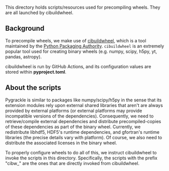 This directory holds scripts/resources used for precompiling wheels. They are all launched by cibuildwheel.

## Background

To precompile wheels, we make use of [cibuildwheel](https://cibuildwheel.pypa.io/en/stable/), which is a tool maintained by the [Python Packaging Authority](https://www.pypa.io/en/latest/). ``cibuildwheel`` is an extremely popular tool used for creating binary wheels (e.g. numpy, scipy, h5py, yt, pandas, astropy).

cibuildwheel is run by GitHub Actions, and its configuration values are stored within **pyproject.toml**.

## About the scripts

Pygrackle is similar to packages like numpy/scipy/h5py in the sense that its extension modules rely upon external shared libraries that aren't are always provided by external platforms (or external platforms may provide incompatible versions of the dependencies). Consequently, we need to retrieve/compile external dependencies and distribute precompiled-copies of these dependencies as part of the binary wheel. Currently, we redistribute libhdf5, HDF5's runtime dependencies, and gfortran's runtime libraries (the precise details vary with platform). Of course, we also need to distribute the associated licenses in the binary wheel.

To properly configure wheels to do all of this, we instruct cibuildwheel to invoke the scripts in this directory. Specifically, the scripts with the prefix "cibw_" are the ones that are directly invoked from cibuildwheel.
